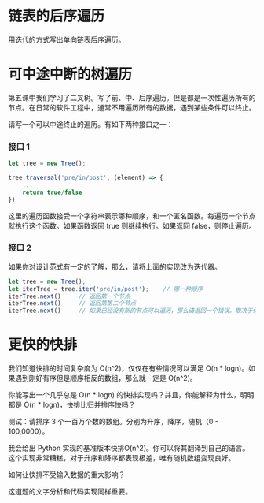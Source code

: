 # 链表的后序遍历
用迭代的方式写出单向链表后序遍历。

# 可中途中断的树遍历
第五课中我们学习了二叉树。写了前、中、后序遍历。但是都是一次性遍历所有的节点。在日常的软件工程中，通常不用遍历所有的数据，遇到某些条件可以终止。

请写一个可以中途终止的遍历。有如下两种接口之一：
### 接口 1
```js
let tree = new Tree();

tree.traversal('pre/in/post', (element) => {
    ...
    return true/false
})
```
这里的遍历函数接受一个字符串表示哪种顺序，和一个匿名函数。每遍历一个节点就执行这个函数。如果函数返回 true 则继续执行。如果返回 false，则停止遍历。

### 接口 2
如果你对设计范式有一定的了解，那么，请将上面的实现改为迭代器。
```js
let tree = new Tree();
let iterTree = tree.iter('pre/in/post');    // 哪一种顺序
iterTree.next()     // 返回第一个节点
iterTree.next()     // 返回第第二个节点
iterTree.next()     // 如果已经没有新的节点可以遍历，那么请返回一个错误。取决于你使用的语言，可以选择抛出异常或者返回（数值，错误）对。
```

# 更快的快排
我们知道快排的时间复杂度为 O(n^2)，仅仅在有些情况可以满足 O(n * logn)。如果遇到刚好有序但是顺序相反的数组，那么就一定是 O(n^2)。

你能写出一个几乎总是 O(n * logn) 的快排实现吗？并且，你能解释为什么，明明都是 O(n * logn)，快排比归并排序快吗？

测试：请排序 3 个一百万个数的数组。分别为升序，降序，随机（0 - 100,0000）。

我会给出 Python 实现的基准版本快排O(n^2)。你可以将其翻译到自己的语言。这个实现非常糟糕，对于升序和降序都表现极差，唯有随机数组变现良好。

如何让快排不受输入数据的重大影响？

这道题的文字分析和代码实现同样重要。
